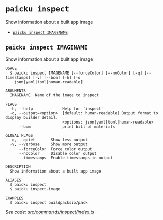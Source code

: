 `paicku inspect`
================

Show information about a built app image

* [`paicku inspect IMAGENAME`](#paicku-inspect-imagename)

## `paicku inspect IMAGENAME`

Show information about a built app image

```
USAGE
  $ paicku inspect IMAGENAME [--forceColor] [--noColor] [-q] [--timestamps] [-v] [--bom] [-h] [-o
    json|yaml|toml|human-readable]

ARGUMENTS
  IMAGENAME  Name of the image to inspect

FLAGS
  -h, --help             Help for 'inspect'
  -o, --output=<option>  [default: human-readable] Output format to display builder detail.
                         <options: json|yaml|toml|human-readable>
      --bom              print bill of materials

GLOBAL FLAGS
  -q, --quiet       Show less output
  -v, --verbose     Show more output
      --forceColor  Force color output
      --noColor     Disable color output
      --timestamps  Enable timestamps in output

DESCRIPTION
  Show information about a built app image

ALIASES
  $ paicku inspect
  $ paicku inspect-image

EXAMPLES
  $ paicku inspect buildpacksio/pack
```

_See code: [src/commands/inspect/index.ts](https://github.com/nodeshift/nodeshift/blob/v0.0.3/src/commands/inspect/index.ts)_
